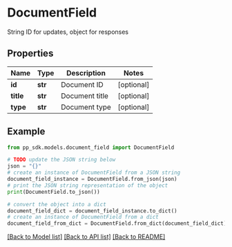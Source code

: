 # DocumentField

String ID for updates, object for responses

## Properties

Name | Type | Description | Notes
------------ | ------------- | ------------- | -------------
**id** | **str** | Document ID | [optional] 
**title** | **str** | Document title | [optional] 
**type** | **str** | Document type | [optional] 

## Example

```python
from pp_sdk.models.document_field import DocumentField

# TODO update the JSON string below
json = "{}"
# create an instance of DocumentField from a JSON string
document_field_instance = DocumentField.from_json(json)
# print the JSON string representation of the object
print(DocumentField.to_json())

# convert the object into a dict
document_field_dict = document_field_instance.to_dict()
# create an instance of DocumentField from a dict
document_field_from_dict = DocumentField.from_dict(document_field_dict)
```
[[Back to Model list]](../README.md#documentation-for-models) [[Back to API list]](../README.md#documentation-for-api-endpoints) [[Back to README]](../README.md)


